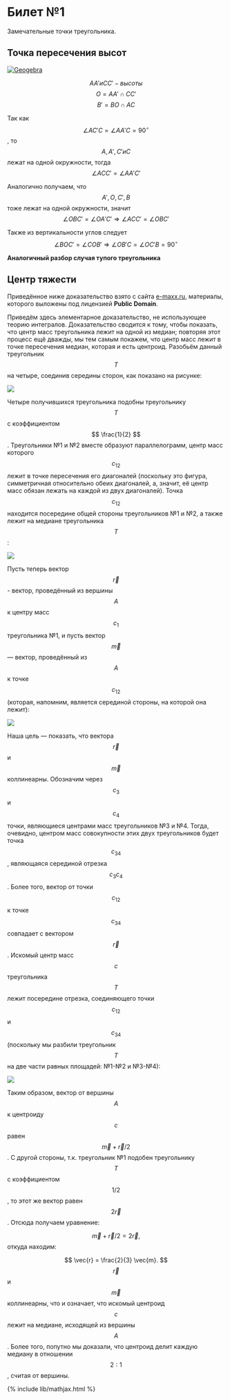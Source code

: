# Билет №1
Замечательные точки треугольника.

## Точка пересечения высот

[![Geogebra](geogebra-1.png)](https://www.geogebra.org/geometry/attfxebf)

$$ AA' и CC' - высоты $$
$$ O = AA' \cap CC' $$
$$ B' = BO \cap AC $$

Так как $$ \angle AC'C = \angle AA'C = 90^{\circ} $$, то $$ A, A', C' и C $$ лежат на одной окружности, тогда $$ \angle ACC' = \angle AA'C' $$

Аналогично получаем, что $$ A', O, C', B $$ тоже лежат на одной окружности, значит $$ \angle OBC' = \angle OA'C' \Rightarrow \angle ACC' = \angle OBC' $$

Также из вертикальности углов следует $$ \angle BOC' = \angle COB' \Rightarrow \angle OB'C = \angle OC'B = 90^{\circ} $$

**Аналогичный разбор случая тупого треугольника**

## Центр тяжести
Приведённое ниже доказательство взято с сайта [e-maxx.ru](https://e-maxx.ru/algo/gravity_center#6), материалы, которого выложены под лицензией **Public Domain**.

Приведём здесь элементарное доказательство, не использующее теорию интегралов. 
Доказательство сводится к тому, чтобы показать, что центр масс треугольника лежит на одной из медиан; повторяя
этот процесс ещё дважды, мы тем самым покажем, что центр масс лежит в точке пересечения медиан, которая и есть
центроид.
Разобьём данный треугольник $$ T $$ на четыре, соединив середины сторон, как показано на рисунке:

<img src="centroids_1.jpg">

Четыре получившихся треугольника подобны треугольнику $$ T $$ с коэффициентом $$ \frac{1}{2} $$.
Треугольники №1 и №2 вместе образуют параллелограмм, центр масс которого $$ c_{12} $$ лежит в точке пересечения его
диагоналей (поскольку это фигура, симметричная относительно обеих диагоналей, а, значит, её центр масс обязан
лежать на каждой из двух диагоналей). Точка $$ c_{12} $$ находится посередине общей стороны
треугольников №1 и №2, а также лежит на медиане треугольника $$ T $$:

<img src="centroids_2.jpg">

Пусть теперь вектор $$ \vec{r} $$ -
вектор, проведённый из вершины $$ A $$ к центру масс $$ c_1 $$ треугольника №1,
и пусть вектор $$ \vec{m} $$ — вектор, проведённый из $$ A $$ к точке $$ c_{12} $$ (которая, напомним, является
серединой стороны, на которой она лежит):

<img src="centroids_3.jpg">

Наша цель — показать, что вектора $$ \vec{r} $$ и $$ \vec{m} $$
коллинеарны.
Обозначим через $$ c_3 $$ и $$ c_4 $$ точки, являющиеся
центрами масс треугольников №3 и №4. Тогда, очевидно, центром масс совокупности этих двух треугольников будет
точка $$ c_{34} $$, являющаяся
серединой отрезка $$ c_3 c_4 $$.
Более того, вектор от точки $$ c_{12} $$ к точке $$ c_{34} $$ совпадает с вектором $$ \vec{r} $$.
Искомый центр масс $$ c $$
треугольника $$ T $$ лежит
посередине отрезка, соединяющего точки $$ c_{12} $$ и $$ c_{34} $$ (поскольку мы разбили треугольник
$$ T $$ на две части равных площадей: №1-№2 и №3-№4):

<img src="centroids_4.jpg">

Таким образом, вектор от вершины $$ A $$ к центроиду $$ c $$
равен $$ \vec{m} + \vec{r}/2 $$. С
другой стороны, т.к. треугольник №1 подобен треугольнику $$ T $$ с коэффициентом $$ 1/2 $$, то этот же вектор равен $$ 2 \vec{r} $$. Отсюда получаем
уравнение:

$$  \vec{m} + \vec{r}/2 = 2 \vec{r},  $$
откуда находим:

$$  \vec{r} = \frac{2}{3} \vec{m}.  $$ $$ \vec{r} $$ и $$ \vec{m} $$ коллинеарны, что и означает, что
искомый центроид $$ c $$ лежит на
медиане, исходящей из вершины $$ A $$.
Более того, попутно мы доказали, что центроид делит каждую медиану в отношении $$ 2:1 $$, считая от вершины.


{% include lib/mathjax.html %}
